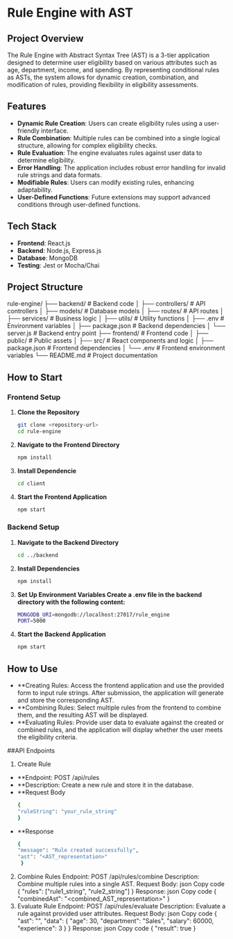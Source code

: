 # Rule Engine with AST

## Project Overview
The Rule Engine with Abstract Syntax Tree (AST) is a 3-tier application designed to determine user eligibility based on various attributes such as age, department, income, and spending. By representing conditional rules as ASTs, the system allows for dynamic creation, combination, and modification of rules, providing flexibility in eligibility assessments.

## Features
- **Dynamic Rule Creation**: Users can create eligibility rules using a user-friendly interface.
- **Rule Combination**: Multiple rules can be combined into a single logical structure, allowing for complex eligibility checks.
- **Rule Evaluation**: The engine evaluates rules against user data to determine eligibility.
- **Error Handling**: The application includes robust error handling for invalid rule strings and data formats.
- **Modifiable Rules**: Users can modify existing rules, enhancing adaptability.
- **User-Defined Functions**: Future extensions may support advanced conditions through user-defined functions.

## Tech Stack
- **Frontend**: React.js
- **Backend**: Node.js, Express.js
- **Database**: MongoDB
- **Testing**: Jest or Mocha/Chai

## Project Structure
rule-engine/ ├── backend/ # Backend code │ ├── controllers/ # API controllers │ ├── models/ # Database models │ ├── routes/ # API routes │ ├── services/ # Business logic │ ├── utils/ # Utility functions │ ├── .env # Environment variables │ ├── package.json # Backend dependencies │ └── server.js # Backend entry point ├── frontend/ # Frontend code │ ├── public/ # Public assets │ ├── src/ # React components and logic │ ├── package.json # Frontend dependencies │ └── .env # Frontend environment variables └── README.md # Project documentation


## How to Start

### Frontend Setup
1. **Clone the Repository**
   ```bash
   git clone <repository-url>
   cd rule-engine

2. **Navigate to the Frontend Directory**
   ```bash
   npm install

3. **Install Dependencie**
   ```bash
   cd client

3. **Start the Frontend Application**
   ```bash
   npm start

### Backend Setup
1. **Navigate to the Backend Directory**
   ```bash
   cd ../backend

2. **Install Dependencies**
   ```bash
   npm install

4. **Set Up Environment Variables Create a .env file in the backend directory with the following content:**
    ```bash
    MONGODB_URI=mongodb://localhost:27017/rule_engine
   PORT=5000


5. **Start the Backend Application**
   ```bash
   npm start


## How to Use
- **Creating Rules: Access the frontend application and use the provided form to input rule strings. After submission, the application will generate and store the corresponding AST.
- **Combining Rules: Select multiple rules from the frontend to combine them, and the resulting AST will be displayed.
- **Evaluating Rules: Provide user data to evaluate against the created or combined rules, and the application will display whether the user meets the eligibility criteria.

##API Endpoints
1. Create Rule
- **Endpoint: POST /api/rules
- **Description: Create a new rule and store it in the database.
- **Request Body
  ```bash
  {
  "ruleString": "your_rule_string"
  }
- **Response
  ```bash
  {
  "message": "Rule created successfully",
  "ast": "<AST_representation>"
   }

2. Combine Rules
Endpoint: POST /api/rules/combine
Description: Combine multiple rules into a single AST.
Request Body:
json
Copy code
{
  "rules": ["rule1_string", "rule2_string"]
}
Response:
json
Copy code
{
  "combinedAst": "<combined_AST_representation>"
}
3. Evaluate Rule
Endpoint: POST /api/rules/evaluate
Description: Evaluate a rule against provided user attributes.
Request Body:
json
Copy code
{
  "ast": "<AST>",
  "data": {
    "age": 30,
    "department": "Sales",
    "salary": 60000,
    "experience": 3
  }
}
Response:
json
Copy code
{
  "result": true
}


